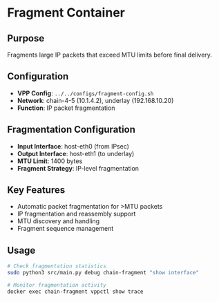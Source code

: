 # Fragment Container

## Purpose
Fragments large IP packets that exceed MTU limits before final delivery.

## Configuration
- **VPP Config**: `../../configs/fragment-config.sh`
- **Network**: chain-4-5 (10.1.4.2), underlay (192.168.10.20)
- **Function**: IP packet fragmentation

## Fragmentation Configuration
- **Input Interface**: host-eth0 (from IPsec)
- **Output Interface**: host-eth1 (to underlay)
- **MTU Limit**: 1400 bytes
- **Fragment Strategy**: IP-level fragmentation

## Key Features
- Automatic packet fragmentation for >MTU packets
- IP fragmentation and reassembly support
- MTU discovery and handling
- Fragment sequence management

## Usage
```bash  
# Check fragmentation statistics
sudo python3 src/main.py debug chain-fragment "show interface"

# Monitor fragmentation activity
docker exec chain-fragment vppctl show trace
```